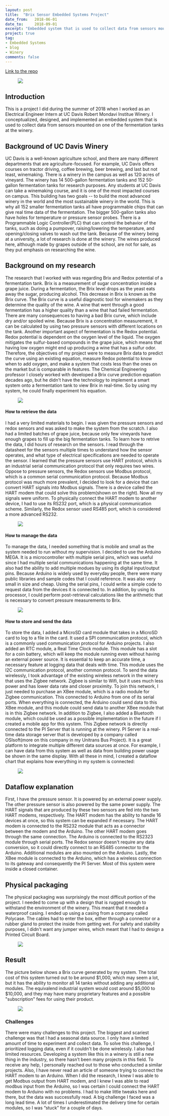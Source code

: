 ```yaml
---
layout: post
title:  "Brix Sensor Embedded Systems Project"
date_from:   2018-06-01
date_to:     2018-09-01
excerpt: "Embedded system that is used to collect data from sensors mounted on one of the fermentation tanks at the winery"
project: true
tag:
- Embedded Systems
- blog
- Winery
comments: false
---
```


[Link to the repo](https://github.com/franklee97/UCDavis_Winery)

<figure>
    <a href="../assets/projects/winery/winery.jpg"><img src="../assets/projects/winery/winery.jpg"></a>
</figure>

## Introduction
This is a project I did during the summer of 2018 when I worked as an Electrical Engineer Intern at UC Davis Robert Mondavi Institue Winery. I conceptualized, designed, and implemented an embedded system that is used to collect data from sensors mounted on one of the fermentation tanks at the winery.

## Background of UC Davis Winery
UC Davis is a well-known agriculture school, and there are many different departments that are agriculture-focused. For example, UC Davis offers courses on tractor driving, coffee brewing, beer brewing, and last but not least, winemaking. There is a winery in the campus as well as 120 acres of vineyard. The winery has 14 500-gallon fermentation tanks and 152 50-gallon fermentation tanks for research purposes. Any students at UC Davis can take a winemaking course, and it is one of the most impacted courses on campus. This building has two goals -- to build the most advanced winery in the world and the most sustainable winery in the world. This is why all 152 smaller fermentation tanks all have programmable chips that can give real time data of the fermentation. The bigger 500-gallon tanks also have holes for temperature or pressure sensor probes. There is a Programmable Logic Controller(PLC) that can control the behavior of the tanks, such as doing a pumpover, raising/lowering the temperature, and opening/closing valves to wash out the tank. Because of the winery being at a university, a lot of research is done at the winery. The wines produced here, although made by grapes outside of the school, are not for sale, as they put emphasis on researching the wine.

## Background on my research
The research that I worked with was regarding Brix and Redox potential of a fermentation tank. Brix is a measurement of sugar concentration inside a grape juice. During a fermentation, the Brix level drops as the yeast eats away the sugar, producing alcohol. This decrease in Brix is known as the Brix curve. The Brix curve is a useful diagnostic tool for winemakers as they determine the quality of the wine. A wine that went through a good fermentation has a higher quality than a wine that had failed fermentation. There are many consequences to having a bad Brix curve, which include dry and/or spoiled wine. Because Brix is a concentration measurement, it can be calculated by using two pressure sensors with different locations on the tank. Another important aspect of fermentation is the Redox potential. Redox potential is dependent on the oxygen level of the liquid. The oxygen mitigates the sulfur-based compounds in the grape juice, which means that having low oxygen might end up producing a wine that has a sulfur odor. Therefore, the objectives of my project were to measure Brix data to predict the curve using an existing equation, measure Redox potential to know when to add oxygen, and make a system that costs less than the ones on the market but is comparable in features. The Chemical Engineering professor I closely worked with developed a Brix curve prediction equation decades ago, but he didn't have the technology to implement a smart system onto a fermentation tank to view Brix in real-time. So by using my system, he could finally experiment his equation.

<figure>
    <a href="../assets/projects/winery/brix_curve.jpg"><img src="../assets/projects/winery/brix_curve.jpg"></a>
</figure>

#### How to retrieve the data
I had a very limited materials to begin. I was given the pressure sensors and redox sensors and was asked to make the system from the scratch. I also had a limited batches of grape juice, because only few vineyards have enough grapes to fill up the big fermentation tanks. To learn how to retrive the data, I did hours of research on the sensors. I read through the datasheet for the sensors multiple times to understand how the sensor operates, and what type of electrical specifications are needed to operate the sensor. I learned that the pressure sensors use HART protocol, which is an industrial serial communication protocol that only requires two wires. Oppose to pressure sensors, the Redox sensors use Modbus protocol, which is a common serial communication protocol. Because Modbus protocol was much more prevalent, I decided to look for a device that can convert HART signals into Modbus signals. There is a device called the HART modem that could solve this problem(shown on the right). Now all my signals were uniform. To physically connect the HART modem to another device, I had to use its RS232 port, which is a physical communication scheme. Similarly, the Redox sensor used RS485 port, which is considered a more advanced RS232.
<figure>
    <a href="../assets/projects/winery/hart_modem.jpg"><img src="../assets/projects/winery/hart_modem.jpg"></a>
</figure>

#### How to manage the data
To manage the data, I needed something that is mobile and small as the system needed to run without my supervision. I decided to use the Arduino MEGA. It is a microcontroller with multiple serial pins, which was useful since I had multiple serial communications happening at the same time. It also had the ability to add multiple modues by using its digital input/output pins. Because Arduino is widely used by everyday people, there were many public libraries and sample codes that I could reference. It was also very small in size and cheap. Using the serial pins, I could write a simple code to request data from the devices it is connected to. In addition, by using its processor, I could perform post-retrieval calculations like the arithmetic that is necessary to convert pressure measurements to Brix.
<figure>
    <a href="../assets/projects/winery/mega.jpg"><img src="../assets/projects/winery/mega.jpg"></a>
</figure>

#### How to store and send the data
To store the data, I added a MicroSD card module that takes in a MicroSD card to log to a file in the card. It used a SPI communication protocol, which is a commonly used communication protocol for Arduino projects. I also added an RTC module, a Real Time Clock module. This module has a slot for a coin battery, which will keep the module running even without having an external power source. It is essential to keep an accurate time, a necessary feature at logging data that deals with time. This module uses the I2C communication protocol, another common protocol. To send the data wirelessly, I took advantage of the existing wireless network in the winery that uses the Zigbee network. Zigbee is similar to Wifi, but it uses much less power and has lower data rate and closer proximity. To join this network, I just needed to purchase an XBee module, which is a radio module for Zigbee communication. This connected to Arduino from one of its serial ports. When everything is connected, the Arduino could send data to this XBee module, and this module could send data to another XBee module that is in this Zigbee network. In addition to Zigbee, I also added a Bluetooth module, which could be used as a possible implementation in the future if I created a mobile app for this system. This Zigbee network is directly connected to the PI Server that is running at the winery. PI Server is a real-time data storage server that is developed by a company called OSIsoft(more on this company in my Unitrans Bus Project). It is a great platform to integrate multiple different data sources at once. For example, I can have data from this system as well as data from building power usage be shown in the same display. With all these in mind, I created a dataflow chart that explains how everything in my system is connected:
<figure>
    <a href="../assets/projects/winery/winery_dataflow.jpg"><img src="../assets/projects/winery/winery_dataflow.jpg"></a>
</figure>

## Dataflow explanation
First, I have the pressure sensor. It is powered by an external power supply. The other pressure sensor is also powered by the same power supply. The HART signals that are produced by these two sensors are fed into the two HART modems, respectively. The HART modem has the ability to handle 16 devices at once, so this system can be expanded if necessary. The HART modem is connected to the RS232 module that acts as a connector between the modem and the Arduino. The other HART modem goes through the same connection. The Arduino is connected to the RS2323 module through serial ports. The Redox sensor doesn't require any data conversion, so it could directly connect to an RS485 connector to the Arduino. Additional modules are also mounted on the Arduino. Lastly, the XBee module is connected to the Arduino, which has a wireless connection to its gateway and consequently the PI Server. Most of this system were inside a closed container.

## Physical packaging
The physical packaging was surprisingly the most difficult portion of the project. I needed to come up with a design that is rugged enough to withstand the environment of the winery. This meant that it needed a waterproof casing. I ended up using a casing from a company called Polycase. The cables had to enter the box, either through a connector or a rubber gland to protect the inside from getting wet. For safety and stability purposes, I didn't want any jumper wires, which meant that I had to design a Printed Circuit Board.
<figure>
    <a href="../assets/projects/winery/winery_box.jpg"><img src="../assets/projects/winery/winery_box.jpg"></a>
</figure>

## Result
The picture below shows a Brix curve generated by my system. The total cost of this system turned out to be around $1,000, which may seem a lot, but it has the ability to monitor all 14 tanks without adding any additional modules. The equivalend industrial system would cost around $5,000 to $10,000, and they may have many proprietary features and a possible "subscription" fees for using their product.
<figure>
    <a href="../assets/projects/winery/brix_curve_result.jpg"><img src="../assets/projects/winery/brix_curve_result.jpg"></a>
</figure>

### Challenges
There were many challenges to this project. The biggest and scariest challenge was that I had a seasonal data source. I only have a limited amount of time to experiment and collect data. To solve this challenge, I prioritized logging data, even if it couldn't be done wirelessly. I also had limited resources. Developing a system like this in a winery is still a new thing in the industry, so there hasn’t been many projects in this field. To receive any help, I personally reached out to those who conducted a similar projects. Also, I have never read an article of someone trying to connect the HART modem to an Arduino. When I did the research, I knew I was able to get Modbus output from HART modem, and I knew I was able to read modbus input from the Arduino, so I was certain I could connect the HART modem to Arduino with no problems. I had to make little tweaks here and there, but the data was successfully read. A big challenge I faced was a long lead time. A lot of times I underestimated the delivery time for certain modules, so I was “stuck” for a couple of days.